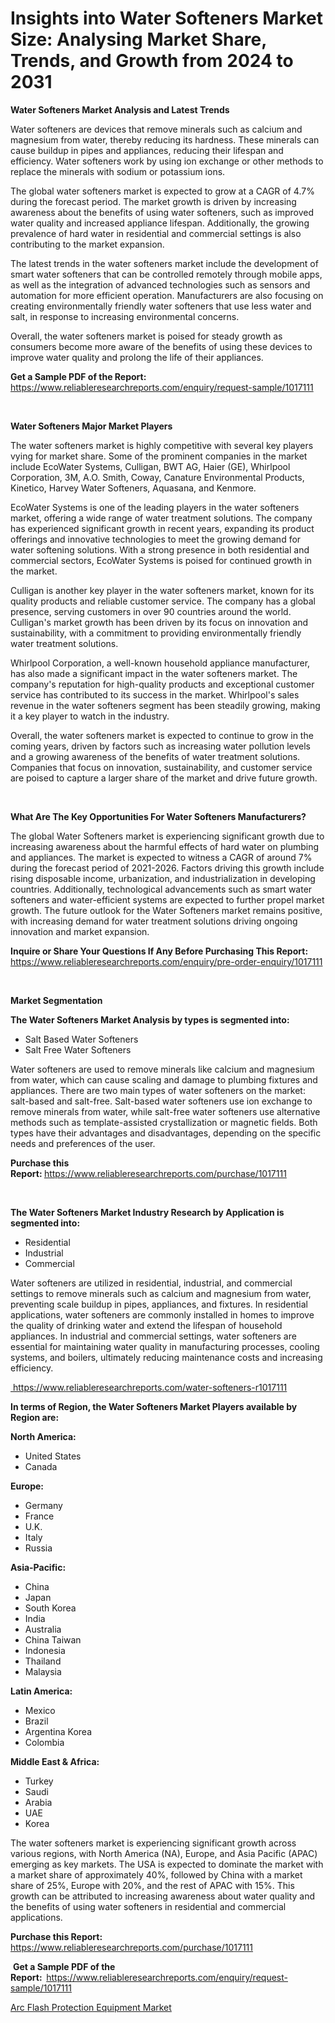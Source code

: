<p><h1>Insights into Water Softeners Market Size: Analysing Market Share, Trends, and Growth from 2024 to 2031</h1></p><p><strong>Water Softeners Market Analysis and Latest Trends</strong></p>
<p><p>Water softeners are devices that remove minerals such as calcium and magnesium from water, thereby reducing its hardness. These minerals can cause buildup in pipes and appliances, reducing their lifespan and efficiency. Water softeners work by using ion exchange or other methods to replace the minerals with sodium or potassium ions.</p><p>The global water softeners market is expected to grow at a CAGR of 4.7% during the forecast period. The market growth is driven by increasing awareness about the benefits of using water softeners, such as improved water quality and increased appliance lifespan. Additionally, the growing prevalence of hard water in residential and commercial settings is also contributing to the market expansion.</p><p>The latest trends in the water softeners market include the development of smart water softeners that can be controlled remotely through mobile apps, as well as the integration of advanced technologies such as sensors and automation for more efficient operation. Manufacturers are also focusing on creating environmentally friendly water softeners that use less water and salt, in response to increasing environmental concerns.</p><p>Overall, the water softeners market is poised for steady growth as consumers become more aware of the benefits of using these devices to improve water quality and prolong the life of their appliances.</p></p>
<p><strong>Get a Sample PDF of the Report:&nbsp;</strong> <a href="https://www.reliableresearchreports.com/enquiry/request-sample/1017111">https://www.reliableresearchreports.com/enquiry/request-sample/1017111</a></p>
<p>&nbsp;</p>
<p><strong>Water Softeners Major Market Players</strong></p>
<p><p>The water softeners market is highly competitive with several key players vying for market share. Some of the prominent companies in the market include EcoWater Systems, Culligan, BWT AG, Haier (GE), Whirlpool Corporation, 3M, A.O. Smith, Coway, Canature Environmental Products, Kinetico, Harvey Water Softeners, Aquasana, and Kenmore.</p><p>EcoWater Systems is one of the leading players in the water softeners market, offering a wide range of water treatment solutions. The company has experienced significant growth in recent years, expanding its product offerings and innovative technologies to meet the growing demand for water softening solutions. With a strong presence in both residential and commercial sectors, EcoWater Systems is poised for continued growth in the market.</p><p>Culligan is another key player in the water softeners market, known for its quality products and reliable customer service. The company has a global presence, serving customers in over 90 countries around the world. Culligan's market growth has been driven by its focus on innovation and sustainability, with a commitment to providing environmentally friendly water treatment solutions.</p><p>Whirlpool Corporation, a well-known household appliance manufacturer, has also made a significant impact in the water softeners market. The company's reputation for high-quality products and exceptional customer service has contributed to its success in the market. Whirlpool's sales revenue in the water softeners segment has been steadily growing, making it a key player to watch in the industry.</p><p>Overall, the water softeners market is expected to continue to grow in the coming years, driven by factors such as increasing water pollution levels and a growing awareness of the benefits of water treatment solutions. Companies that focus on innovation, sustainability, and customer service are poised to capture a larger share of the market and drive future growth.</p></p>
<p>&nbsp;</p>
<p><strong>What Are The Key Opportunities For Water Softeners Manufacturers?</strong></p>
<p><p>The global Water Softeners market is experiencing significant growth due to increasing awareness about the harmful effects of hard water on plumbing and appliances. The market is expected to witness a CAGR of around 7% during the forecast period of 2021-2026. Factors driving this growth include rising disposable income, urbanization, and industrialization in developing countries. Additionally, technological advancements such as smart water softeners and water-efficient systems are expected to further propel market growth. The future outlook for the Water Softeners market remains positive, with increasing demand for water treatment solutions driving ongoing innovation and market expansion.</p></p>
<p><strong>Inquire or Share Your Questions If Any Before Purchasing This Report:</strong> <a href="https://www.reliableresearchreports.com/enquiry/pre-order-enquiry/1017111">https://www.reliableresearchreports.com/enquiry/pre-order-enquiry/1017111</a></p>
<p>&nbsp;</p>
<p><strong>Market Segmentation</strong></p>
<p><strong>The Water Softeners Market Analysis by types is segmented into:</strong></p>
<p><ul><li>Salt Based Water Softeners</li><li>Salt Free Water Softeners</li></ul></p>
<p><p>Water softeners are used to remove minerals like calcium and magnesium from water, which can cause scaling and damage to plumbing fixtures and appliances. There are two main types of water softeners on the market: salt-based and salt-free. Salt-based water softeners use ion exchange to remove minerals from water, while salt-free water softeners use alternative methods such as template-assisted crystallization or magnetic fields. Both types have their advantages and disadvantages, depending on the specific needs and preferences of the user.</p></p>
<p><strong>Purchase this Report:&nbsp;</strong><a href="https://www.reliableresearchreports.com/purchase/1017111">https://www.reliableresearchreports.com/purchase/1017111</a></p>
<p>&nbsp;</p>
<p><strong>The Water Softeners Market Industry Research by Application is segmented into:</strong></p>
<p><ul><li>Residential</li><li>Industrial</li><li>Commercial</li></ul></p>
<p><p>Water softeners are utilized in residential, industrial, and commercial settings to remove minerals such as calcium and magnesium from water, preventing scale buildup in pipes, appliances, and fixtures. In residential applications, water softeners are commonly installed in homes to improve the quality of drinking water and extend the lifespan of household appliances. In industrial and commercial settings, water softeners are essential for maintaining water quality in manufacturing processes, cooling systems, and boilers, ultimately reducing maintenance costs and increasing efficiency.</p></p>
<p><a href="https://www.reliableresearchreports.com/water-softeners-r1017111">&nbsp;https://www.reliableresearchreports.com/water-softeners-r1017111</a></p>
<p><strong>In terms of Region, the Water Softeners Market Players available by Region are:</strong></p>
<p>
    <p> <strong> North America: </strong>
        <ul>
            <li>United States</li>
            <li>Canada</li>
        </ul>
        </p> 
    <p> <strong> Europe: </strong>
        <ul>
            <li>Germany</li>
            <li>France</li>
            <li>U.K.</li>
            <li>Italy</li>
            <li>Russia</li>
        </ul>
        </p> 
    <p> <strong> Asia-Pacific: </strong>
        <ul>
            <li>China</li>
            <li>Japan</li>
            <li>South Korea</li>
            <li>India</li>
            <li>Australia</li>
            <li>China Taiwan</li>
            <li>Indonesia</li>
            <li>Thailand</li>
            <li>Malaysia</li>
        </ul>
        </p> 
    <p> <strong> Latin America: </strong>
        <ul>
            <li>Mexico</li>
            <li>Brazil</li>
            <li>Argentina Korea</li>
            <li>Colombia</li>
        </ul>
        </p> 
    <p> <strong> Middle East & Africa: </strong>
        <ul>
            <li>Turkey</li>
            <li>Saudi</li>
            <li>Arabia</li>
            <li>UAE</li>
            <li>Korea</li>
        </ul>
    </p>
    </p>
<p><p>The water softeners market is experiencing significant growth across various regions, with North America (NA), Europe, and Asia Pacific (APAC) emerging as key markets. The USA is expected to dominate the market with a market share of approximately 40%, followed by China with a market share of 25%, Europe with 20%, and the rest of APAC with 15%. This growth can be attributed to increasing awareness about water quality and the benefits of using water softeners in residential and commercial applications.</p></p>
<p><strong>Purchase this Report: </strong><a href="https://www.reliableresearchreports.com/purchase/1017111">https://www.reliableresearchreports.com/purchase/1017111</a></p>
<p>&nbsp;<strong>Get a Sample PDF of the Report:&nbsp;&nbsp;</strong><a href="https://www.reliableresearchreports.com/enquiry/request-sample/1017111">https://www.reliableresearchreports.com/enquiry/request-sample/1017111</a></p>
<p><strong></strong></p>
<p><p><a href="https://meowing-canidae-761.notion.site/Arc-Flash-Protection-Equipment-Market-Report-Reveals-the-Latest-Trends-And-Growth-Opportunities-of-t-cc05647d9c6d4e4aab659a72902997b7">Arc Flash Protection Equipment Market</a></p></p>